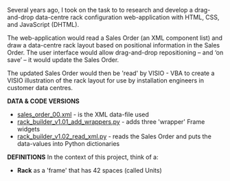 Several years ago, I took on the task to to research and develop a drag-and-drop
data-centre rack configuration web-application with HTML, CSS, and JavaScript (DHTML).

The web-application would read a Sales Order (an XML component list) and draw
a data-centre rack layout based on positional information in the Sales Order. 
The user interface would allow drag-and-drop repositioning – and ‘on save’ – 
it would update the Sales Order.

The updated Sales Order would then be 'read' by VISIO - VBA to create a
VISIO illustration of the rack layout for use by installation engineers in
customer data centres.

**DATA & CODE VERSIONS**
* [sales_order_00.xml](sales_order_00.xml) - is the XML data-file used
* [rack_builder_v1.01_add_wrappers.py](rack_builder_v1.01_add_wrappers.py) - adds three 'wrapper' Frame widgets
* [rack_builder_v1.02_read_xml.py](rack_builder_v1.02_read_xml.py) - reads the Sales Order and puts the data-values
into Python dictionaries

**DEFINITIONS**
In the context of this project, think of a:
* **Rack** as a 'frame' that has 42 spaces (called Units)
 
